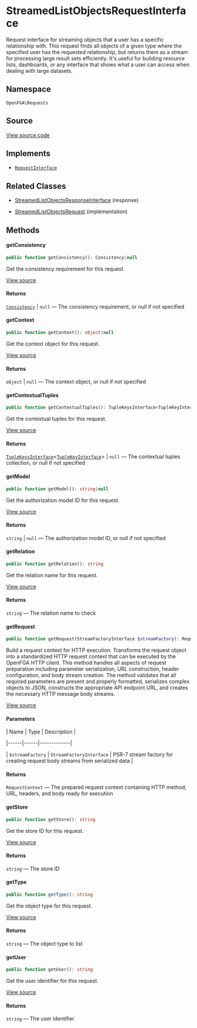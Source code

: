 # StreamedListObjectsRequestInterface

Request interface for streaming objects that a user has a specific relationship with. This request finds all objects of a given type where the specified user has the requested relationship, but returns them as a stream for processing large result sets efficiently. It&#039;s useful for building resource lists, dashboards, or any interface that shows what a user can access when dealing with large datasets.

## Namespace

`OpenFGA\Requests`

## Source

[View source code](https://github.com/evansims/openfga-php/blob/main/src/Requests/StreamedListObjectsRequestInterface.php)

## Implements

* [`RequestInterface`](RequestInterface.md)

## Related Classes

* [StreamedListObjectsResponseInterface](Responses/StreamedListObjectsResponseInterface.md) (response)

* [StreamedListObjectsRequest](Requests/StreamedListObjectsRequest.md) (implementation)

## Methods

#### getConsistency

```php
public function getConsistency(): Consistency|null

```

Get the consistency requirement for this request.

[View source](https://github.com/evansims/openfga-php/blob/main/src/Requests/StreamedListObjectsRequestInterface.php#L28)

#### Returns

[`Consistency`](Models/Enums/Consistency.md) &#124; `null` — The consistency requirement, or null if not specified

#### getContext

```php
public function getContext(): object|null

```

Get the context object for this request.

[View source](https://github.com/evansims/openfga-php/blob/main/src/Requests/StreamedListObjectsRequestInterface.php#L35)

#### Returns

`object` &#124; `null` — The context object, or null if not specified

#### getContextualTuples

```php
public function getContextualTuples(): TupleKeysInterface<TupleKeyInterface>|null

```

Get the contextual tuples for this request.

[View source](https://github.com/evansims/openfga-php/blob/main/src/Requests/StreamedListObjectsRequestInterface.php#L42)

#### Returns

[`TupleKeysInterface`](Models/Collections/TupleKeysInterface.md)&lt;[`TupleKeyInterface`](Models/TupleKeyInterface.md)&gt; &#124; `null` — The contextual tuples collection, or null if not specified

#### getModel

```php
public function getModel(): string|null

```

Get the authorization model ID for this request.

[View source](https://github.com/evansims/openfga-php/blob/main/src/Requests/StreamedListObjectsRequestInterface.php#L49)

#### Returns

`string` &#124; `null` — The authorization model ID, or null if not specified

#### getRelation

```php
public function getRelation(): string

```

Get the relation name for this request.

[View source](https://github.com/evansims/openfga-php/blob/main/src/Requests/StreamedListObjectsRequestInterface.php#L56)

#### Returns

`string` — The relation name to check

#### getRequest

```php
public function getRequest(StreamFactoryInterface $streamFactory): RequestContext

```

Build a request context for HTTP execution. Transforms the request object into a standardized HTTP request context that can be executed by the OpenFGA HTTP client. This method handles all aspects of request preparation including parameter serialization, URL construction, header configuration, and body stream creation. The method validates that all required parameters are present and properly formatted, serializes complex objects to JSON, constructs the appropriate API endpoint URL, and creates the necessary HTTP message body streams.

[View source](https://github.com/evansims/openfga-php/blob/main/src/Requests/RequestInterface.php#L57)

#### Parameters

| Name | Type | Description |

|------|------|-------------|

| `$streamFactory` | `StreamFactoryInterface` | PSR-7 stream factory for creating request body streams from serialized data |

#### Returns

`RequestContext` — The prepared request context containing HTTP method, URL, headers, and body ready for execution

#### getStore

```php
public function getStore(): string

```

Get the store ID for this request.

[View source](https://github.com/evansims/openfga-php/blob/main/src/Requests/StreamedListObjectsRequestInterface.php#L63)

#### Returns

`string` — The store ID

#### getType

```php
public function getType(): string

```

Get the object type for this request.

[View source](https://github.com/evansims/openfga-php/blob/main/src/Requests/StreamedListObjectsRequestInterface.php#L70)

#### Returns

`string` — The object type to list

#### getUser

```php
public function getUser(): string

```

Get the user identifier for this request.

[View source](https://github.com/evansims/openfga-php/blob/main/src/Requests/StreamedListObjectsRequestInterface.php#L77)

#### Returns

`string` — The user identifier
